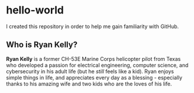 # hello-world
I created this repository in order to help me gain familiarity with GitHub.
## Who is Ryan Kelly?
**Ryan Kelly** is a former CH-53E Marine Corps helicopter pilot from Texas who developed a passion for electrical engineering, computer science, and cybersecurity in his adult life (but he *still* feels like a kid).  Ryan enjoys simple things in life, and appreciates every day as a blessing - especially thanks to his amazing wife and two kids who are the loves of his life.

